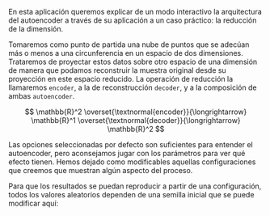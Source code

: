 En esta aplicación queremos explicar de un modo interactivo la arquitectura del autoencoder a través de su aplicación a un caso práctico: la reducción de la dimensión. 

Tomaremos como punto de partida una nube de puntos que se adecúan más o menos a una circunferencia en un espacio de dos dimensiones. Trataremos de proyectar estos datos sobre otro espacio de una dimensión de manera que podamos reconstruir la muestra original desde su proyección en este espacio reducido. La operación de reducción la llamaremos `encoder`, a la de reconstrucción `decoder`, y a la composición de ambas `autoencoder`.

$$
\mathbb{R}^2 
\overset{\textnormal{encoder}}{\longrightarrow} 
\mathbb{R}^1 
\overset{\textnormal{decoder}}{\longrightarrow} 
\mathbb{R}^2
$$

Las opciones seleccionadas por defecto son suficientes para entender el autoencoder, pero aconsejamos jugar con los parámetros para ver qué efecto tienen. Hemos dejado como modificables aquellas configuraciones que creemos que muestran algún aspecto del proceso.

Para que los resultados se puedan reproducir a partir de una configuración, todos los valores aleatorios dependen de una semilla inicial que se puede modificar aquí: